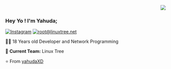 <img align='right' src="https://github-readme-stats.vercel.app/api?username=yahudaxd&show_icons=true"></br>

### Hey Yo ! I'm Yahuda;

[![Instagram](https://img.shields.io/static/v1?label=Instagram&message=%20&color=orange&logo=Instagram&style=flat-square&logoColor=white)](https://www.instagram.com/yahuda_dev/)
[![root@linuxtree.net](https://img.shields.io/static/v1?label=root@Linuxtree.net&message=%20&color=red&logo=gmail&style=flat-square&logoColor=white)](mailto:root@linuxtree.net)

  
  
👨‍💻 18 Years old Developer and Network Programming

🚧 **Current Team:** Linux Tree

⭐️ From [yahudaXD](https://github.com/yahudaXD)


